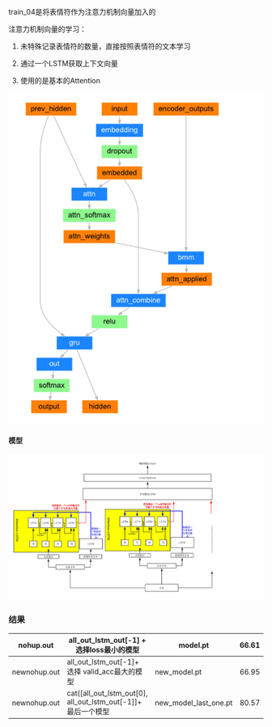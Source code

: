  train_04是将表情符作为注意力机制向量加入的

 注意力机制向量的学习：

 1. 未特殊记录表情符的数量，直接按照表情符的文本学习

 2. 通过一个LSTM获取上下文向量

 3. 使用的是基本的Attention

 ![Attention机制](README.assets/attention.jpg)

 

 #### 模型

  ![train_04模型——emoji_attention](README.assets/model.jpg)

### 结果
| nohup.out|all_out_lstm_out[-1] + 选择loss最小的模型|model.pt|66.61 |
| -------- | -------- |--------|-------|
|newnohup.out|all_out_lstm_out[-1]+ 选择 valid_acc最大的模型|new_model.pt |66.95|
|newnohup.out|cat([all_out_lstm_out[0], all_out_lstm_out[-1]]+  最后一个模型|new_model_last_one.pt |80.57|

